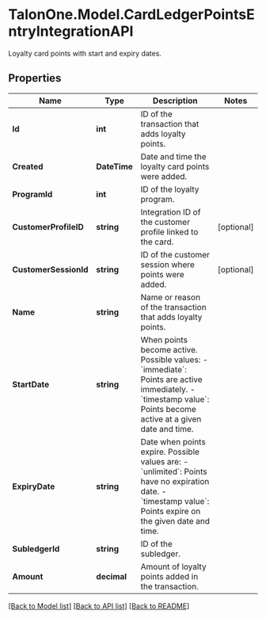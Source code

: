# TalonOne.Model.CardLedgerPointsEntryIntegrationAPI
Loyalty card points with start and expiry dates.
## Properties

Name | Type | Description | Notes
------------ | ------------- | ------------- | -------------
**Id** | **int** | ID of the transaction that adds loyalty points. | 
**Created** | **DateTime** | Date and time the loyalty card points were added. | 
**ProgramId** | **int** | ID of the loyalty program. | 
**CustomerProfileID** | **string** | Integration ID of the customer profile linked to the card. | [optional] 
**CustomerSessionId** | **string** | ID of the customer session where points were added. | [optional] 
**Name** | **string** | Name or reason of the transaction that adds loyalty points. | 
**StartDate** | **string** | When points become active. Possible values:   - &#x60;immediate&#x60;: Points are active immediately.   - &#x60;timestamp value&#x60;: Points become active at a given date and time.  | 
**ExpiryDate** | **string** | Date when points expire. Possible values are:   - &#x60;unlimited&#x60;: Points have no expiration date.   - &#x60;timestamp value&#x60;: Points expire on the given date and time.  | 
**SubledgerId** | **string** | ID of the subledger. | 
**Amount** | **decimal** | Amount of loyalty points added in the transaction. | 

[[Back to Model list]](../README.md#documentation-for-models) [[Back to API list]](../README.md#documentation-for-api-endpoints) [[Back to README]](../README.md)

